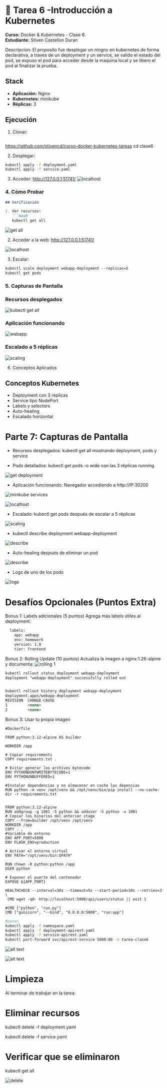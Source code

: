 # 🐳 Tarea 6 -Introducción a Kubernetes

**Curso:** Docker & Kubernetes - Clase 6.  <br>
**Estudiante:** Stiven Castellon Duran

Descripcion: El proposito fue desplegar un ningnx en kubernetes de forma declarativa,  a traves de un deployment y un service, se valido el estado del pod, se expuso el pod para acceder desde la maquina local y se libero el pod al finalizar la prueba.

## Stack

- **Aplicación:** Nginx 
- **Kubernetes:** minikube
- **Réplicas:** 3

## Ejecución

1. Clonar:
   ```bash
  https://github.com/stivencd/curso-docker-kubernetes-tareas
   cd clase6

2. Desplegar:

```bash
kubectl apply -f deployment.yaml
kubectl apply -f service.yaml
```

3. Acceder:
http://127.0.0.1:51741/
![localhost](screenshots/localhost.png)



### 4. Cómo Probar

```markdown
## Verificación

1. Ver recursos:
   ```bash
   kubectl get all
```
![get all](screenshots/kubectl-get-all.png)

2. Acceder a la web: http://127.0.0.1:51741/

![localhost](screenshots/localhost.png)


3. Escalar:
```markdown
kubectl scale deployment webapp-deployment --replicas=5
kubectl get pods
```


### 5. Capturas de Pantalla

### Recursos desplegados
![kubectl get all](screenshots/resources.png)

### Aplicación funcionando
![webapp](screenshots/webapp.png)


### Escalado a 5 réplicas
![scaling](screenshots/scaling.png)


6. Conceptos Aplicados

## Conceptos Kubernetes

- Deployment con 3 réplicas
- Service tipo NodePort
- Labels y selectors
- Auto-healing
- Escalado horizontal



# Parte 7: Capturas de Pantalla

- Recursos desplegados: kubectl get all mostrando deployment, pods y service


- Pods detallados: kubectl get pods -o wide con las 3 réplicas running

![get deployment](screenshots/kubectl-get-deployments.png)

- Aplicación funcionando: Navegador accediendo a http://IP:30200

![minikube services](screenshots/minikube-webapp-service.png)

![localhost](screenshots/localhost.png)

- Escalado: kubectl get pods después de escalar a 5 réplicas

![scaling](screenshots/scaling.png)

- kubectl describe deployment webapp-deployment

![describe](screenshots/kubectl-describe-deployment.png)

- Auto-healing después de eliminar un pod

![describe](screenshots/kubectl-auto-healing.png)

- Logs de uno de los pods

![logs](screenshots/kubectl-logs-pod.png)



# Desafíos Opcionales (Puntos Extra)

Bonus 1: Labels adicionales (5 puntos)
Agrega más labels útiles al deployment:

```markdown
  labels:
    app: webapp
    env: homework
    version: 1.0
    tier: frontend
```
Bonus 2: Rolling Update (10 puntos)
Actualiza la imagen a nginx:1.26-alpine y documenta:
![rolling 1](screenshots/rolling-update-1.png)

```markdown
kubectl rollout status deployment webapp-deployment
deployment "webapp-deployment" successfully rolled out


kubectl rollout history deployment webapp-deployment
deployment.apps/webapp-deployment 
REVISION  CHANGE-CAUSE
1         <none>
2         <none>
```

Bonus 3: Usar tu propia imagen 

```makdown
#Dockerfile

FROM python:3.12-alpine AS builder

WORKDIR /app

# Copiar requirements
COPY requirements.txt .

# Evitar generar los archivos bytecode 
ENV PYTHONDONTWRITEBYTECODE=1
ENV PYTHONUNBUFFERED=1

#Instalar dependencias y no almacenar en cache las depencias
RUN python -m venv /opt/venv && /opt/venv/bin/pip install --no-cache-dir -r requirements.txt


FROM python:3.12-alpine
RUN addgroup -g 1001 -S python && adduser -S python -u 1001
# Copiar los binarios del anterior stage
COPY --from=builder /opt/venv /opt/venv
WORKDIR /app
COPY . .
#Variable de entorno
ENV APP_PORT=5000
ENV FLASK_ENV=production

# Activar el entorno virtual
ENV PATH="/opt/venv/bin:$PATH"

RUN chown -R python:python /app
USER python

# Exponer el puerto del contenedor
EXPOSE ${APP_PORT}

HEALTHCHECK --interval=30s --timeout=5s --start-period=10s --retries=3 \
 CMD wget -qO- http://localhost:5000/api/users/status || exit 1

#CMD ["python", "run.py"]
CMD ["gunicorn", "--bind", "0.0.0.0:5000", "run:app"]

```

```bash
#pasos
kubectl apply -f namespace.yaml
kubectl apply -f deployment-apirest.yaml
kubectl apply -f service-apirest.yaml
kubectl port-forward svc/apirest-service 5000:80 -n tarea-clase6
```
![alt text](screenshots/bonus-apirest.png)

![alt text](screenshots/bonus-apirest-status.png)

# Limpieza
Al terminar de trabajar en la tarea:
# Eliminar recursos
kubectl delete -f deployment.yaml

kubectl delete -f service.yaml

# Verificar que se eliminaron
kubectl get all

![delete](screenshots/delete.png)
